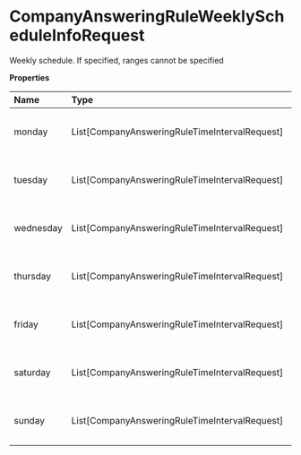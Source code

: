 # CompanyAnsweringRuleWeeklyScheduleInfoRequest

Weekly schedule. If specified, ranges cannot be specified

**Properties**

| Name      | Type                                          | Required | Description                        |
| :-------- | :-------------------------------------------- | :------- | :--------------------------------- |
| monday    | List[CompanyAnsweringRuleTimeIntervalRequest] | ❌       | Time interval for a particular day |
| tuesday   | List[CompanyAnsweringRuleTimeIntervalRequest] | ❌       | Time interval for a particular day |
| wednesday | List[CompanyAnsweringRuleTimeIntervalRequest] | ❌       | Time interval for a particular day |
| thursday  | List[CompanyAnsweringRuleTimeIntervalRequest] | ❌       | Time interval for a particular day |
| friday    | List[CompanyAnsweringRuleTimeIntervalRequest] | ❌       | Time interval for a particular day |
| saturday  | List[CompanyAnsweringRuleTimeIntervalRequest] | ❌       | Time interval for a particular day |
| sunday    | List[CompanyAnsweringRuleTimeIntervalRequest] | ❌       | Time interval for a particular day |

<!-- This file was generated by liblab | https://liblab.com/ -->
